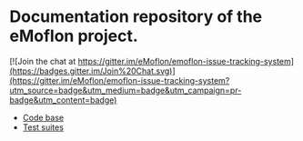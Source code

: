 # Documentation repository of the eMoflon project.

[![Join the chat at https://gitter.im/eMoflon/emoflon-issue-tracking-system](https://badges.gitter.im/Join%20Chat.svg)](https://gitter.im/eMoflon/emoflon-issue-tracking-system?utm_source=badge&utm_medium=badge&utm_campaign=pr-badge&utm_content=badge)

 * [Code base](emoflon/emoflon-tool)
 * [Test suites](emoflon/emoflon-test)
